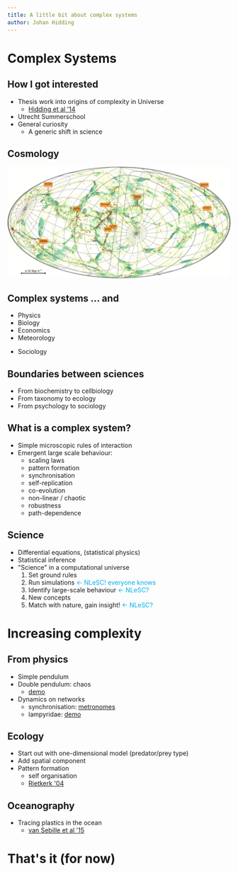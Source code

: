```yaml
---
title: A little bit about complex systems
author: Johan Hidding
---
```


# Complex Systems

## How I got interested

- Thesis work into origins of complexity in Universe
    - [Hidding et al '14](https://ui.adsabs.harvard.edu/link_gateway/2014MNRAS.437.3442H/PUB_PDF)
- Utrecht Summerschool
- General curiosity
    - A generic shift in science

## Cosmology

![Cosmic web](img/small_z50_60.png)

## Complex systems ... and

- Physics
- Biology
- Economics
- Meteorology
* Sociology

## Boundaries between sciences

- From biochemistry to cellbiology
- From taxonomy to ecology
- From psychology to sociology

## What is a complex system?

<ul>
<li> Simple microscopic rules of interaction </li>
<li class="fragment"> Emergent large scale behaviour:

- scaling laws
- pattern formation
- synchronisation
- self-replication
- co-evolution
- non-linear / chaotic
- robustness
- path-dependence
</li></ul>

## Science

- Differential equations, (statistical physics)
- Statistical inference
- "Science" in a computational universe
    1. Set ground rules
    2. Run simulations <span class="fragment" style="color:#00aeef">$\leftarrow$ NLeSC! everyone knows</span>
    3. Identify large-scale behaviour <span class="fragment" style="color:#00aeef">$\leftarrow$ NLeSC?</span>
    5. New concepts
    4. Match with nature, gain insight! <span class="fragment" style="color:#00aeef">$\leftarrow$ NLeSC?</span>

# Increasing complexity

## From physics

<!-- https://arxiv.org/vc/arxiv/papers/1302/1302.4378v1.pdf -->
- Simple pendulum
- Double pendulum: chaos
    - [demo](https://jhidding.github.io/chaotic-pendulum)
- Dynamics on networks
    - synchronisation: [metronomes](https://www.youtube.com/watch?v=5v5eBf2KwF8)
    - lampyridae: [demo](https://ncase.me/fireflies/)

## Ecology

<!-- https://dspace.library.uu.nl/bitstream/handle/1874/25708/rietkerk-04-self+organised.pdf?sequence=2 -->
- Start out with one-dimensional model (predator/prey type)
- Add spatial component
- Pattern formation
    - self organisation
    - [Rietkerk '04](http://www.uvm.edu/pdodds/files/papers/others/2009/scheffer2009a.pdf)

## Oceanography

- Tracing plastics in the ocean
    - [van Sebille et al '15](https://iopscience.iop.org/article/10.1088/1748-9326/10/12/124006/pdf)

# That's it (for now)
